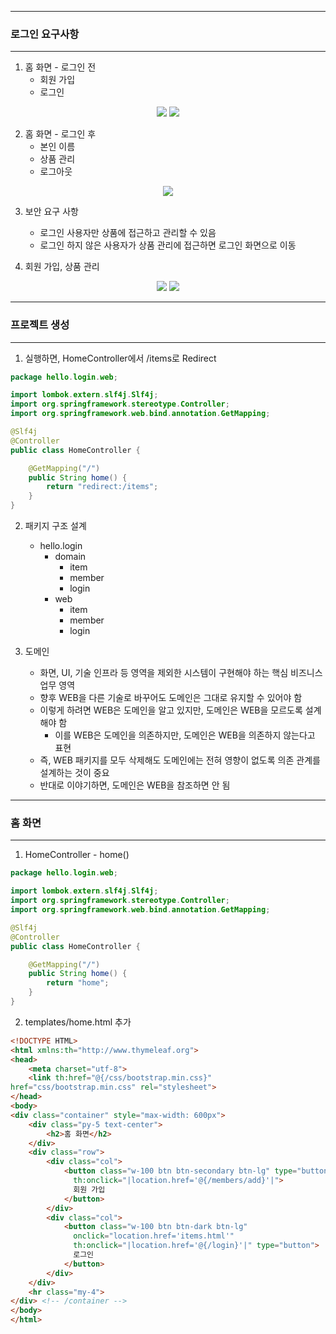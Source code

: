 -----
### 로그인 요구사항
-----
1. 홈 화면 - 로그인 전
   - 회원 가입
   - 로그인
<div align="center">
<img src="https://github.com/user-attachments/assets/e57b0f54-6bd6-4270-9e9d-9f9a0cf05c26">
<img src="https://github.com/user-attachments/assets/a013ead9-8f20-4a94-b68b-6e09d04993a6">
</div>

2. 홈 화면 - 로그인 후
   - 본인 이름
   - 상품 관리
   - 로그아웃
<div align="center">
<img src="https://github.com/user-attachments/assets/3fcd12cc-d57e-4255-9740-3a1eb73f2ced">
</div>

3. 보안 요구 사항
   - 로그인 사용자만 상품에 접근하고 관리할 수 있음
   - 로그인 하지 않은 사용자가 상품 관리에 접근하면 로그인 화면으로 이동

4. 회원 가입, 상품 관리
<div align="center">
<img src="https://github.com/user-attachments/assets/44112cd8-845e-4f41-9522-0282575f897a">
<img src="https://github.com/user-attachments/assets/1c04c9d3-00d0-49e1-90fa-ee8a447d3d18">
</div>

-----
### 프로젝트 생성
-----
1. 실행하면, HomeController에서 /items로 Redirect
```java
package hello.login.web;

import lombok.extern.slf4j.Slf4j;
import org.springframework.stereotype.Controller;
import org.springframework.web.bind.annotation.GetMapping;

@Slf4j
@Controller
public class HomeController {

    @GetMapping("/")
    public String home() {
        return "redirect:/items";
    }
}
```

2. 패키지 구조 설계
   - hello.login
     + domain
       * item
       * member
       * login
     + web
       * item
       * member
       * login

3. 도메인
   - 화면, UI, 기술 인프라 등 영역을 제외한 시스템이 구현해야 하는 핵심 비즈니스 업무 영역
   - 향후 WEB을 다른 기술로 바꾸어도 도메인은 그대로 유지할 수 있어야 함
   - 이렇게 하려면 WEB은 도메인을 알고 있지만, 도메인은 WEB을 모르도록 설계해야 함
     + 이를 WEB은 도메인을 의존하지만, 도메인은 WEB을 의존하지 않는다고 표현
   - 즉, WEB 패키지를 모두 삭제해도 도메인에는 전혀 영향이 없도록 의존 관계를 설계하는 것이 중요
   - 반대로 이야기하면, 도메인은 WEB을 참조하면 안 됨

----
### 홈 화면
-----
1. HomeController - home()
```java
package hello.login.web;

import lombok.extern.slf4j.Slf4j;
import org.springframework.stereotype.Controller;
import org.springframework.web.bind.annotation.GetMapping;

@Slf4j
@Controller
public class HomeController {

    @GetMapping("/")
    public String home() {
        return "home";
    }
}
```

2. templates/home.html 추가
```html
<!DOCTYPE HTML>
<html xmlns:th="http://www.thymeleaf.org"> 
<head>
    <meta charset="utf-8">
    <link th:href="@{/css/bootstrap.min.css}"
href="css/bootstrap.min.css" rel="stylesheet">
</head>
<body>
<div class="container" style="max-width: 600px">
    <div class="py-5 text-center">
        <h2>홈 화면</h2>
    </div>
    <div class="row">
        <div class="col">
            <button class="w-100 btn btn-secondary btn-lg" type="button"
              th:onclick="|location.href='@{/members/add}'|"> 
              회원 가입
            </button> 
        </div>
        <div class="col">
            <button class="w-100 btn btn-dark btn-lg" 
              onclick="location.href='items.html'"
              th:onclick="|location.href='@{/login}'|" type="button"> 
              로그인
            </button> 
        </div>
    </div>
    <hr class="my-4"> 
</div> <!-- /container --> 
</body>
</html>
```
